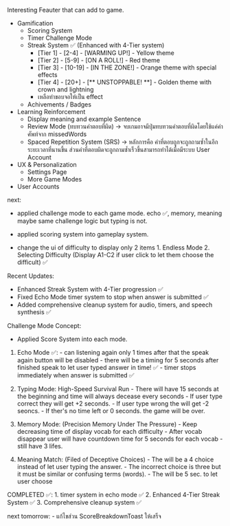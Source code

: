 Interesting Feauter that can add to game.
- Gamification
    - Scoring System
    - Timer Challenge Mode
    - Streak System ✅ (Enhanced with 4-Tier system)
        - [Tier 1] - [2-4] - [WARMING UP!] - Yellow theme
        - [Tier 2] - [5-9] - [ON A ROLL!] - Red theme  
        - [Tier 3] - [10-19] - [IN THE ZONE!] - Orange theme with special effects
        - [Tier 4] - [20+] - [** UNSTOPPABLE! **] - Golden theme with crown and lightning
        - เหลือทำขอบจอให้เป็น effect
    - Achivements / Badges
- Learning Reinforcement
    - Display meaning and example Sentence
    - Review Mode (ทบทวนคำตอบที่ผิด) -> จบเกมอาจมีปุ่มทบทวนคำตอบที่ผิดโดยใช้แค่คำศัพท์จาก missedWords
    - Spaced Repetition System (SRS) -> หลักการคือ คำที่ตอบถูกจะถูกถามซ้ำในอีกระยะเวลาที่นานขึ้น ส่วนคำที่ตอบผิดจะถูกถามซ้ำเร็วขึ้นสามารถทำได้เมื่อมีระบบ User Account
- UX & Personalization
    - Settings Page
    - More Game Modes
- User Accounts


next: 
- applied challenge mode to each game mode. echo ✅, memory, meaning maybe same challenge logic but typing is not.
- applied scoring system into gameplay system.

- change the ui of difficulty to display only 2 items 1. Endless Mode 2. Selecting Difficulty (Display A1-C2 if user click to let them choose the difficult) ✅

Recent Updates:
- Enhanced Streak System with 4-Tier progression ✅
- Fixed Echo Mode timer system to stop when answer is submitted ✅
- Added comprehensive cleanup system for audio, timers, and speech synthesis ✅

Challenge Mode Concept:
- Applied Score System into each mode.
1. Echo Mode ✅: - can listening again only 1 times after that the speak again button will be disabled
                - there will be a timing for 5 seconds after finished speak to let user typed answer in time! ✅
                - timer stops immediately when answer is submitted ✅

2. Typing Mode: High-Speed Survival Run
                - There will have 15 seconds at the beginning and time will always decease every seconds
                - If user type correct they will get +2 seconds.
                - If user type wrong the will get -2 seoncs.
                - If ther's no time left or 0 seconds. the game will be over.

3. Memory Mode: (Precision Memory Under The Pressure)
                - Keep decreasing time of display vocab for each difficulty
                - After vocab disappear user will have countdown time for 5 seconds for each vocab
                - still have 3 lifes.

4. Meaning Match: (Filed of Deceptive Choices)
                - The will be a 4 choice instead of let user typing the answer.
                - The incorrect choice is three but it must be similar or confusing terms (words).
                - The will be 5 sec. to let user choose




COMPLETED ✅:
    1. timer system in echo mode ✅
    2. Enhanced 4-Tier Streak System ✅
    3. Comprehensive cleanup system ✅ 



next tomorrow:
    -   แก้ไขส่วน ScoreBreakdownToast ให้เสร็จ